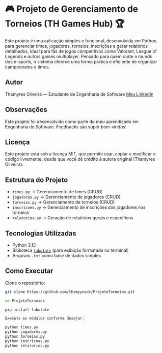 # 🎮 Projeto de Gerenciamento de Torneios (TH Games Hub) 🏆

Este projeto é uma aplicação simples e funcional, desenvolvida em Python, para gerenciar times, jogadores, torneios, inscrições e gerar relatórios detalhados, ideal para fãs de jogos competitivos como Valorant, League of Legends e outros games multiplayer. Pensado para quem curte o mundo dos e-sports, o sistema oferece uma forma prática e eficiente de organizar campeonatos e times.

## Autor
Thamyres Oliveira — Estudante de Engenharia de Software
[Meu LinkedIn](https://www.linkedin.com/in/thamyres-oliveira-112820357)

## Observações
Este projeto foi desenvolvido como parte do meu aprendizado em Engenharia de Software.
Feedbacks são super bem-vindos!

## Licença
Este projeto está sob a licença MIT, que permite usar, copiar e modificar o código livremente, desde que você dê crédito à autora original (Thamyres Oliveira).

## Estrutura do Projeto

- `times.py` → Gerenciamento de times (CRUD)
- `jogadores.py` → Gerenciamento de jogadores (CRUD)
- `torneios.py` → Gerenciamento de torneios (CRUD)
- `inscricoes.py` → Gerenciamento de inscrições dos jogadores nos torneios
- `relatorios.py` → Geração de relatórios gerais e específicos

## Tecnologias Utilizadas

- Python 3.13
- Biblioteca [`tabulate`](https://pypi.org/project/tabulate/) (para exibição formatada no terminal)
- Arquivos `.txt` como base de dados simples

## Como Executar

Clone o repositório:

```bash
git clone https://github.com/thamyycode/ProjetoTorneios.git

cd ProjetoTorneios

pip install tabulate

Execute os módulos conforme desejar:

python times.py
python jogadores.py
python torneios.py
python inscricoes.py
python relatorios.py

